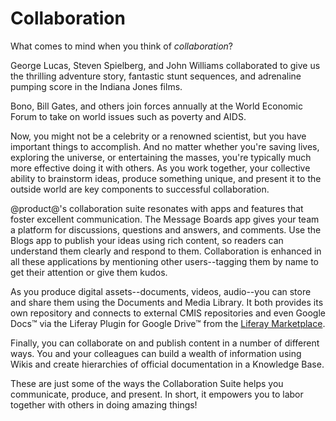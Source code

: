 # Collaboration

What comes to mind when you think of *collaboration*? 

George Lucas, Steven Spielberg, and John Williams collaborated to give us the
thrilling adventure story, fantastic stunt sequences, and adrenaline pumping
score in the Indiana Jones films. 

Bono, Bill Gates, and others join forces annually at the World Economic Forum
to take on world issues such as poverty and AIDS. 

Now, you might not be a celebrity or a renowned scientist, but you have
important things to accomplish. And no matter whether you're saving lives,
exploring the universe, or entertaining the masses, you're typically much more
effective doing it with others. As you work together, your collective ability to
brainstorm ideas, produce something unique, and present it to the outside world
are key components to successful collaboration. 

@product@'s collaboration suite resonates with apps and features that foster
excellent communication. The Message Boards app gives your team a platform for 
discussions, questions and answers, and comments. Use the Blogs app to publish 
your ideas using rich content, so readers can understand them clearly and 
respond to them. Collaboration is enhanced in all these applications by 
mentioning other users--tagging them by name to get their attention or give them 
kudos. 

As you produce digital assets--documents, videos, audio--you can store and share
them using the Documents and Media Library. It both provides its own repository 
and connects to external CMIS repositories and even Google Docs&trade; via the 
Liferay Plugin for Google Drive&trade; from the
[Liferay Marketplace](https://web.liferay.com/marketplace). 

Finally, you can collaborate on and publish content in a number of different
ways. You and your colleagues can build a wealth of information using Wikis and 
create hierarchies of official documentation in a Knowledge Base. 

These are just some of the ways the Collaboration Suite helps you communicate,
produce, and present. In short, it empowers you to labor together with others in
doing amazing things! 



